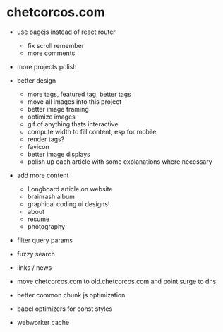 # chetcorcos.com

- use pagejs instead of react router
	- fix scroll remember
	- more comments
- more projects polish


- better design
	- more tags, featured tag, better tags
	- move all images into this project
	- better image framing
	- optimize images
	- gif of anything thats interactive
	- compute width to fill content, esp for mobile
	- render tags?
	- favicon
	- better image displays
	- polish up each article with some explanations where necessary

- add more content
	- Longboard article on website
	- brainrash album
	- graphical coding ui designs!
	- about
	- resume
	- photography

- filter query params
- fuzzy search
- links / news

- move chetcorcos.com to old.chetcorcos.com and point surge to dns

- better common chunk js optimization
- babel optimizers for const styles
- webworker cache
